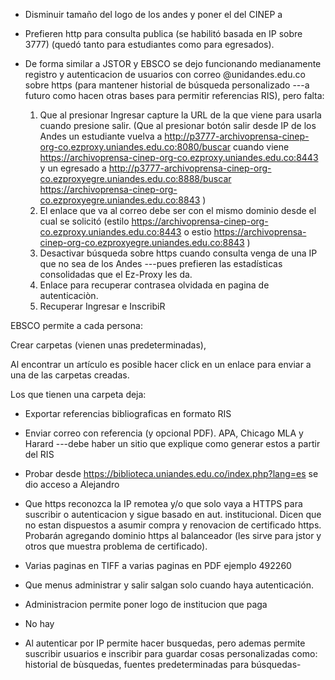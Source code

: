 
* Disminuir tamaño del logo de los andes y poner el del CINEP a 
* Prefieren http para consulta publica (se habilitó basada en IP sobre 3777) (quedó tanto para estudiantes como para egresados).

* De forma similar a JSTOR y EBSCO se dejo funcionando medianamente registro y autenticacion de usuarios con correo @unidandes.edu.co sobre https (para mantener historial de búsqueda personalizado ---a futuro como hacen otras bases para permitir referencias RIS), pero falta:

  1. Que al presionar Ingresar capture la URL de la que viene para usarla cuando presione salir. (Que al presionar botón salir desde IP de los Andes un estudiante vuelva a http://p3777-archivoprensa-cinep-org-co.ezproxy.uniandes.edu.co:8080/buscar cuando viene https://archivoprensa-cinep-org-co.ezproxy.uniandes.edu.co:8443 y un egresado a http://p3777-archivoprensa-cinep-org-co.ezproxyegre.uniandes.edu.co:8888/buscar  https://archivoprensa-cinep-org-co.ezproxyegre.uniandes.edu.co:8843 )
  2. El enlace que va al correo debe ser con el mismo dominio desde el cual se solicitó (estilo https://archivoprensa-cinep-org-co.ezproxy.uniandes.edu.co:8443 o estio https://archivoprensa-cinep-org-co.ezproxyegre.uniandes.edu.co:8843 )
  3. Desactivar búsqueda sobre https cuando consulta venga de una IP que no sea de los Andes ---pues prefieren las estadísticas consolidadas que el Ez-Proxy les da.
  4. Enlace para recuperar contrasea olvidada en pagina de autenticaciòn.
  5. Recuperar Ingresar e InscribiR

EBSCO permite a cada persona:

Crear carpetas (vienen unas predeterminadas),

Al encontrar un artículo es posible hacer click en un enlace para 
enviar a una de las carpetas creadas.

Los que tienen una carpeta deja:

* Exportar referencias bibliograficas en formato RIS
* Enviar correo con referencia (y opcional PDF). APA, Chicago MLA y Harard ---debe haber un sitio que explique como generar estos a partir del RIS



* Probar desde https://biblioteca.uniandes.edu.co/index.php?lang=es  se dio acceso a Alejandro

* Que https reconozca la IP remotea y/o que solo vaya a HTTPS para suscribir o autenticacion y sigue basado en aut. institucional.
  Dicen que no estan dispuestos a asumir compra y renovacion de certificado https.   Probarán agregando dominio https al
  balanceador (les sirve para jstor y otros que muestra problema de certificado).
* Varias paginas en TIFF a varias paginas en PDF ejemplo 492260
* Que menus administrar y salir salgan solo cuando haya autenticación.

* Administracion permite poner logo de institucion que paga
* No hay 

* Al autenticar por IP permite hacer busquedas, pero ademas permite suscribir usuarios e inscribir para guardar cosas personalizadas como: historial de bùsquedas, fuentes predeterminadas para búsquedas-



